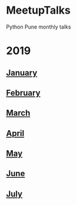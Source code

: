 # MeetupTalks

Python Pune monthly talks

# 2019
## [January](./2019/January/README.md)
## [February](./2019/February/README.md)
## [March](./2019/March/README.md)
## [April](./2019/April/README.md)
## [May](./2019/May/README.md)
## [June](./2019/June/README.md)
## [July](./2019/July/README.md)
